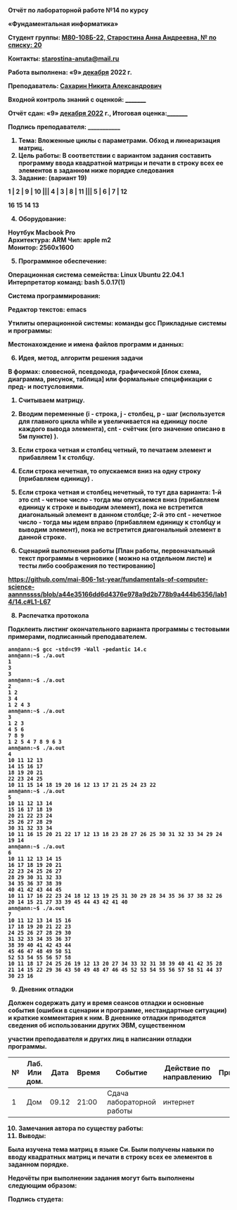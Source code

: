﻿**Отчёт по лабораторной работе №14 по курсу** 

**«Фундаментальная информатика»** 

<b>Студент группы: <b><ins>М80-108Б-22, Старостина Анна Андреевна, № по списку: 20 </ins>

<b>Контакты: </b><ins><starostina-anuta@mail.ru></ins>

<b>Работа выполнена:</b> «9»<ins> декабря</ins> </ins>2022 г. 

<b>Преподаватель:</b> <ins> Сахарин Никита Александрович </ins>

<b>Входной контроль знаний с оценкой: </b> <ins>\_\_\_\_\_\_\_ </ins>

<b>Отчёт сдан: </b> «9» <ins> декабря 2022</ins> г., <b>Итоговая оценка:</b><ins>\_\_\_\_\_\_\_ </ins>

<b>Подпись преподавателя:   \_\_\_\_\_\_\_\_\_\_\_   </b>

1. **Тема:** Вложенные циклы с параметрами. Обход и линеаризация матриц. 
1. **Цель работы:** В соответствии с вариантом задания составить программу ввода квадратной  матрицы  и  печати  в  строку  всех  ее  элементов  в  заданном  ниже порядке следования 
1. **Задание:** (вариант 19)  

1   | 2  |  9 |  10 
____|____|____|____
4   | 3  |  8 |  11 
____|____|____|____
5   | 6  |  7 |  12 

16 15 14 13 

4. **Оборудование:**  

**Ноутбук Macbook Pro  
Архитектура: ARM 
Чип:** apple m2  
**Монитор:** 2560х1600 

5. **Программное обеспечение:**  

Операционная система семейства: Linux Ubuntu 22.04.1 
Интерпретатор команд: bash 5.0.17(1) 

Система программирования:  

Редактор текстов: emacs 

Утилиты операционной системы: команды gcc Прикладные системы и программы: 

Местонахождение и имена файлов программ и данных: 


6. **Идея, метод, алгоритм решения задачи** 

В  формах:  словесной,  псевдокода,  графической  [блок  схема,  диаграмма,  рисунок, таблица] или формальные спецификации с пред- и постусловиями. 

1. Считываем матрицу. 
2. Вводим переменные (i - строка, j - столбец, p - шаг (используется для главного цикла while и увеличивается на единицу после каждого вывода элемента), cnt - счётчик (его значение описано в 5м пункте) ). 
3. Если  строка  четная  и  столбец  четный,  то  печатаем  элемент  и  прибавляем  1  к столбцу. 
4. Если строка нечетная, то опускаемся вниз на одну строку (прибавляем единицу) . 
5. Если строка четная и столбец нечетный, то тут два варианта: 1-й это cnt - четное число  -  тогда  мы  опускаемся  вниз  (прибавляем  единицу  к  строке  и  выводим элемент), пока не встретится диагональный элемент в данном столбце; 2-й это cnt - нечетное число - тогда мы идем вправо (прибавляем единицу к столбцу и выводим элемент), пока не встретится диагональный элемент в данной строке. 

7. **Сценарий выполнения работы**
[План работы, первоначальный текст программы в черновике ( можно на отдельном листе) и тесты либо соображения по тестированию] 

https://github.com/mai-806-1st-year/fundamentals-of-computer-science-aannnssss/blob/a44e35166dd6d4376e978a9d2b778b9a444b6356/lab14/14.c#L1-L67

8. **Распечатка протокола**  

Подклеить  листинг  окончательного  варианта  программы  с  тестовыми  примерами, подписанный преподавателем. 

```
ann@ann:~$ gcc -std=c99 -Wall -pedantic 14.c
ann@ann:~$ ./a.out
1
3
3 
ann@ann:~$ ./a.out
2
1 2
3 4
1 2 4 3 
ann@ann:~$ ./a.out
3
1 2 3
4 5 6
7 8 9
1 2 5 4 7 8 9 6 3 
ann@ann:~$ ./a.out
4
10 11 12 13   
14 15 16 17
18 19 20 21
22 23 24 25
10 11 15 14 18 19 20 16 12 13 17 21 25 24 23 22 
ann@ann:~$ ./a.out
5
10 11 12 13 14
15 16 17 18 19
20 21 22 23 24
25 26 27 28 29
30 31 32 33 34
10 11 16 15 20 21 22 17 12 13 18 23 28 27 26 25 30 31 32 33 34 29 24 19 14 
ann@ann:~$ ./a.out
6
10 11 12 13 14 15
16 17 18 19 20 21
22 23 24 25 26 27
28 29 30 31 32 33
34 35 36 37 38 39
40 41 42 43 44 45
10 11 17 16 22 23 24 18 12 13 19 25 31 30 29 28 34 35 36 37 38 32 26 20 14 15 21 27 33 39 45 44 43 42 41 40 
ann@ann:~$ ./a.out
7
10 11 12 13 14 15 16
17 18 19 20 21 22 23
24 25 26 27 28 29 30
31 32 33 34 35 36 37
38 39 40 41 42 43 44
45 46 47 48 49 50 51
52 53 54 55 56 57 58
10 11 18 17 24 25 26 19 12 13 20 27 34 33 32 31 38 39 40 41 42 35 28 21 14 15 22 29 36 43 50 49 48 47 46 45 52 53 54 55 56 57 58 51 44 37 30 23 16 
```

9. **Дневник отладки** 

Должен  содержать  дату  и  время  сеансов  отладки  и  основные  события  (ошибки  в сценарии и программе, нестандартные ситуации) и краткие комментария к ним. В дневнике отладки приводятся сведения об использовании других ЭВМ, существенном 

участии преподавателя и других лиц в написании отладки программы. 



|**№**|**Лаб. Или дом.**|**Дата**|**Время**|**Событие**|**Действие по направлению**|**Примечание**|
| - | - | - | - | - | - | - |
|1|Дом|09.12|21:00|Сдача лабораторной работы|интернет||


10. **Замечания автора по существу работы:** 
11. **Выводы:** 

Была изучена тема матриц в языке Си. Были получены навыки по вводу квадратных матриц и печати в строку всех ее элементов в заданном порядке.  

Недочёты при выполнении задания могут быть выполнены следующим образом: 

Подпись студета: 
